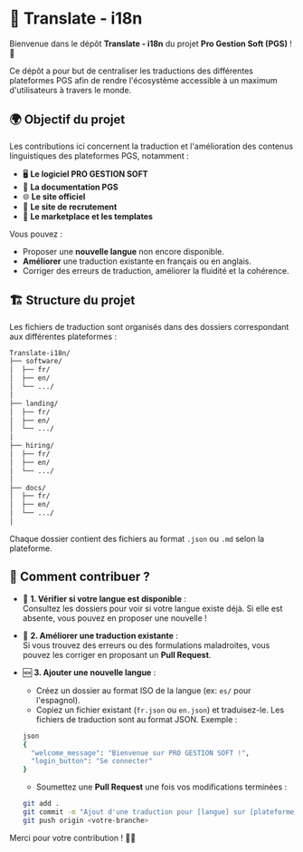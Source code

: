 # 📖 Translate - i18n

Bienvenue dans le dépôt **Translate - i18n** du projet **Pro Gestion Soft (PGS)** ! 🎉  

Ce dépôt a pour but de centraliser les traductions des différentes plateformes PGS afin de rendre l'écosystème accessible à un maximum d'utilisateurs à travers le monde.  

## 🌍 Objectif du projet  

Les contributions ici concernent la traduction et l'amélioration des contenus linguistiques des plateformes PGS, notamment :  

- 🖥️ **Le logiciel PRO GESTION SOFT**  
- 📄 **La documentation PGS**  
- 🌐 **Le site officiel**  
- 🏢 **Le site de recrutement**  
- 🛒 **Le marketplace et les templates**  

Vous pouvez :  
- Proposer une **nouvelle langue** non encore disponible.  
- **Améliorer** une traduction existante en français ou en anglais.  
- Corriger des erreurs de traduction, améliorer la fluidité et la cohérence.  


## 🏗️ Structure du projet  

Les fichiers de traduction sont organisés dans des dossiers correspondant aux différentes plateformes :

```bash
Translate-i18n/
├── software/
│  ├── fr/
│  ├── en/
│  └── .../
│
├── landing/
│  ├── fr/
│  ├── en/
│  └── .../
│
├── hiring/
│  ├── fr/
│  ├── en/
│  └── .../
│
├── docs/
│  ├── fr/
│  ├── en/
│  └── .../
│
```

Chaque dossier contient des fichiers au format `.json` ou `.md` selon la plateforme.  


## 🚀 Comment contribuer ?  

- 📝 **1. Vérifier si votre langue est disponible** :  
  Consultez les dossiers pour voir si votre langue existe déjà. Si elle est absente, vous pouvez en proposer une nouvelle !  
- 🔄 **2. Améliorer une traduction existante** :  
  Si vous trouvez des erreurs ou des formulations maladroites, vous pouvez les corriger en proposant un **Pull Request**.  
- 🆕 **3. Ajouter une nouvelle langue** :   
  - Créez un dossier au format ISO de la langue (ex: `es/` pour l'espagnol).  
  - Copiez un fichier existant (`fr.json` ou `en.json`) et traduisez-le. Les fichiers de traduction sont au format JSON.
  Exemple :

  ```bash
  json
  {
    "welcome_message": "Bienvenue sur PRO GESTION SOFT !",
    "login_button": "Se connecter"
  }
  ```
  - Soumettez une **Pull Request** une fois vos modifications terminées :

  ```bash
  git add .
  git commit -m "Ajout d'une traduction pour [langue] sur [plateforme]"
  git push origin <votre-branche>
  ```


Merci pour votre contribution ! 🎉🚀